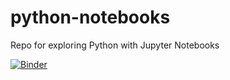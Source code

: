 # python-notebooks
Repo for exploring Python with Jupyter Notebooks

[![Binder](https://mybinder.org/badge_logo.svg)](https://mybinder.org/v2/gh/JonTheTurnip/python-notebooks/main)

